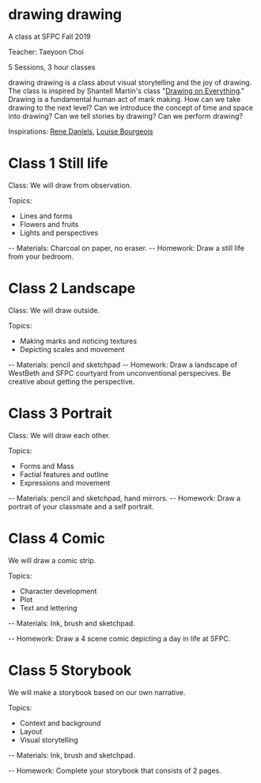 # drawing drawing
A class at SFPC Fall 2019

Teacher: Taeyoon Choi 

5 Sessions, 3 hour classes 

drawing drawing is a class about visual storytelling and the joy of drawing. The class is inspired by Shantell Martin's class "[Drawing on Everything](https://itp.nyu.edu/classes/doe-spring2014/files/2014/02/DRAWING-ON-EVERYTHING-WITH-SHANTELL-MARTIN-SPRING-2014-ITP.pdf)." Drawing is a fundamental human act of mark making. How can we take drawing to the next level? Can we introduce the concept of time and space into drawing? Can we tell stories by drawing? Can we perform drawing? 

Inspirations: [Rene Daniels](https://www.metropictures.com/artists/rene-daniels), [Louise Bourgeois](https://www.moma.org/artists/710)

# Class 1 Still life

Class: We will draw from observation. 

Topics: 
- Lines and forms 
- Flowers and fruits 
- Lights and perspectives 

-- Materials: Charcoal on paper, no eraser. 
-- Homework: Draw a still life from your bedroom. 

# Class 2 Landscape

Class: We will draw outside.

Topics: 
- Making marks and noticing textures 
- Depicting scales and movement 

-- Materials: pencil and sketchpad 
-- Homework: Draw a landscape of WestBeth and SFPC courtyard from unconventional perspecives. Be creative about getting the perspective. 

# Class 3 Portrait

Class: We will draw each other. 

Topics:
- Forms and Mass 
- Factial features and outline
- Expressions and movement

-- Materials: pencil and sketchpad, hand mirrors.
-- Homework: Draw a portrait of your classmate and a self portrait. 

# Class 4 Comic

We will draw a comic strip.

Topics: 
- Character development
- Plot 
- Text and lettering  

-- Materials: Ink, brush and sketchpad.

-- Homework: Draw a 4 scene comic depicting a day in life at SFPC. 

# Class 5 Storybook

We will make a storybook based on our own narrative.  

Topics: 
- Context and background
- Layout
- Visual storytelling 

-- Materials: Ink, brush and sketchpad. 

-- Homework: Complete your storybook that consists of 2 pages. 